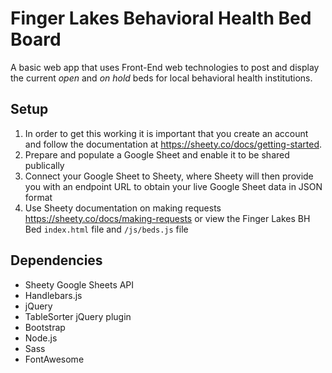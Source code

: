 # Finger Lakes Behavioral Health Bed Board
A basic web app that uses Front-End web technologies to post and display the current *open* and *on hold* beds for local behavioral health institutions. 

## Setup
1. In order to get this working it is important that you create an account and follow the documentation at https://sheety.co/docs/getting-started. 
1. Prepare and populate a Google Sheet and enable it to be shared publically
1. Connect your Google Sheet to Sheety, where Sheety will then provide you with an endpoint URL to obtain your live Google Sheet data in JSON format
1. Use Sheety documentation on making requests https://sheety.co/docs/making-requests or view the Finger Lakes BH Bed `index.html` file and `/js/beds.js` file

## Dependencies
* Sheety Google Sheets API
* Handlebars.js
* jQuery
* TableSorter jQuery plugin
* Bootstrap
* Node.js
* Sass
* FontAwesome

